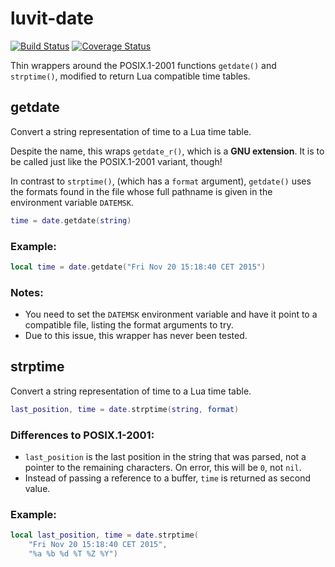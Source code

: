 # luvit-date

[![Build Status](https://travis-ci.org/urzds/luvit-date.svg?branch=master)](https://travis-ci.org/urzds/luvit-date)
[![Coverage Status](https://coveralls.io/repos/urzds/luvit-date/badge.svg?branch=master&service=github)](https://coveralls.io/github/urzds/luvit-date?branch=master)

Thin wrappers around the POSIX.1-2001 functions `getdate()` and `strptime()`, modified to return Lua compatible time tables.

## getdate

Convert a string representation of time to a Lua time table.

Despite the name, this wraps `getdate_r()`, which is a **GNU extension**. It is to be called just like the POSIX.1-2001 variant, though!

In contrast to `strptime()`, (which has a `format` argument), `getdate()` uses the formats found in the file whose full pathname is given in the environment variable `DATEMSK`.

```lua
time = date.getdate(string)
```

### Example:

```lua
local time = date.getdate("Fri Nov 20 15:18:40 CET 2015")
```

### Notes:

* You need to set the `DATEMSK` environment variable and have it point to a compatible file, listing the format arguments to try.
* Due to this issue, this wrapper has never been tested.

## strptime

Convert a string representation of time to a Lua time table.

```lua
last_position, time = date.strptime(string, format)
```

### Differences to POSIX.1-2001:

* `last_position` is the last position in the string that was parsed, not a pointer to the remaining characters. On error, this will be `0`, not `nil`.
* Instead of passing a reference to a buffer, `time` is returned as second value.

### Example:

```lua
local last_position, time = date.strptime(
    "Fri Nov 20 15:18:40 CET 2015",
    "%a %b %d %T %Z %Y")
```
